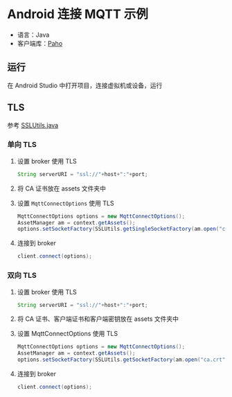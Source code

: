 # Android 连接 MQTT 示例

* 语言：Java
* 客户端库：[Paho](https://github.com/eclipse/paho.mqtt.android)

## 运行

在 Android Studio 中打开项目，连接虚拟机或设备，运行

## TLS

参考 [SSLUtils.java](./app/src/main/java/io/emqx/mqtt/SSLUtils.java)

### 单向 TLS

1. 设置 broker 使用 TLS

   ```Java
   String serverURI = "ssl://"+host+":"+port;
   ```

2. 将 CA 证书放在 assets 文件夹中
3. 设置 `MqttConnectOptions` 使用 TLS

   ```Java
   MqttConnectOptions options = new MqttConnectOptions();
   AssetManager am = context.getAssets();
   options.setSocketFactory(SSLUtils.getSingleSocketFactory(am.open("ca.crt")));
   ```

4. 连接到 broker

   ```Java
   client.connect(options);
   ```

### 双向 TLS

1. 设置 broker 使用 TLS

   ```Java
   String serverURI = "ssl://"+host+":"+port;
   ```

2. 将 CA 证书、客户端证书和客户端密钥放在 assets 文件夹中
3. 设置 MqttConnectOptions 使用 TLS

   ```Java
   MqttConnectOptions options = new MqttConnectOptions();
   AssetManager am = context.getAssets();
   options.setSocketFactory(SSLUtils.getSocketFactory(am.open("ca.crt"),am.open("client.crt"),am.open("client.key"),""));
   ```

4. 连接到 broker

   ```Java
   client.connect(options);
   ```
